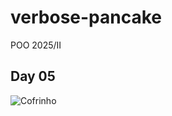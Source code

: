 # verbose-pancake
POO 2025/II

## Day 05
![Cofrinho](http://www.plantuml.com/plantuml/proxy?cache=no&src=https://raw.githubusercontent.com/masmangan/verbose-pancake/refs/heads/main/day05/cofrinho.puml )

